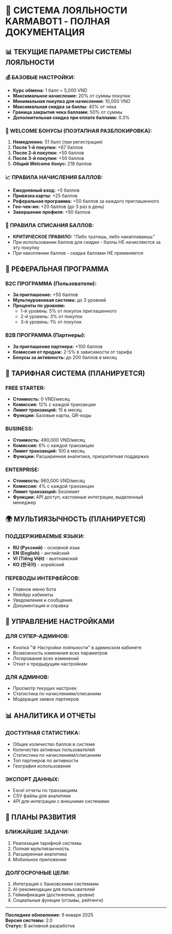 # 🎯 СИСТЕМА ЛОЯЛЬНОСТИ KARMABOT1 - ПОЛНАЯ ДОКУМЕНТАЦИЯ

## 📊 **ТЕКУЩИЕ ПАРАМЕТРЫ СИСТЕМЫ ЛОЯЛЬНОСТИ**

### **💰 БАЗОВЫЕ НАСТРОЙКИ:**
- **Курс обмена:** 1 балл = 5,000 VND
- **Максимальное начисление:** 20% от суммы покупки
- **Минимальная покупка для начисления:** 10,000 VND
- **Максимальная скидка за баллы:** 40% от чека
- **Граница закрытия чека баллами:** 50% от суммы
- **Дополнительная скидка при оплате баллами:** 0.3%

### **🎁 WELCOME БОНУСЫ (ПОЭТАПНАЯ РАЗБЛОКИРОВКА):**
1. **Немедленно:** 51 балл (при регистрации)
2. **После 1-й покупки:** +67 баллов
3. **После 2-й покупки:** +50 баллов  
4. **После 3-й покупки:** +50 баллов
5. **Общий Welcome бонус:** 218 баллов

### **📈 ПРАВИЛА НАЧИСЛЕНИЯ БАЛЛОВ:**
- **Ежедневный вход:** +5 баллов
- **Привязка карты:** +25 баллов
- **Реферальная программа:** +50 баллов за каждого приглашенного
- **Гео-чек-ин:** +20 баллов (до 3 раз в день)
- **Завершение профиля:** +50 баллов

### **💸 ПРАВИЛА СПИСАНИЯ БАЛЛОВ:**
- **КРИТИЧЕСКОЕ ПРАВИЛО:** "Либо тратишь, либо накапливаешь"
- При использовании баллов для скидки - баллы НЕ начисляются за эту покупку
- При накоплении баллов - скидка баллами НЕ применяется

## 🤝 **РЕФЕРАЛЬНАЯ ПРОГРАММА**

### **B2C ПРОГРАММА (Пользователи):**
- **За приглашение:** +50 баллов
- **Мультиуровневая система:** до 3 уровней
- **Проценты по уровням:**
  - 1-й уровень: 5% от покупок приглашенного
  - 2-й уровень: 3% от покупок
  - 3-й уровень: 1% от покупок

### **B2B ПРОГРАММА (Партнеры):**
- **За приглашение партнера:** +100 баллов
- **Комиссия от продаж:** 2-5% в зависимости от тарифа
- **Бонусы за активность:** до 200 баллов в месяц

## 🏢 **ТАРИФНАЯ СИСТЕМА (ПЛАНИРУЕТСЯ)**

### **FREE STARTER:**
- **Стоимость:** 0 VND/месяц
- **Комиссия:** 12% с каждой транзакции
- **Лимит транзакций:** 15 в месяц
- **Функции:** Базовые карты, QR-коды

### **BUSINESS:**
- **Стоимость:** 490,000 VND/месяц
- **Комиссия:** 6% с каждой транзакции
- **Лимит транзакций:** 100 в месяц
- **Функции:** Расширенная аналитика, приоритетная поддержка

### **ENTERPRISE:**
- **Стоимость:** 960,000 VND/месяц
- **Комиссия:** 4% с каждой транзакции
- **Лимит транзакций:** Безлимит
- **Функции:** API доступ, кастомные интеграции, выделенный менеджер

## 🌍 **МУЛЬТИЯЗЫЧНОСТЬ (ПЛАНИРУЕТСЯ)**

### **ПОДДЕРЖИВАЕМЫЕ ЯЗЫКИ:**
- **RU (Русский)** - основной язык
- **EN (English)** - английский
- **VI (Tiếng Việt)** - вьетнамский
- **KO (한국어)** - корейский

### **ПЕРЕВОДЫ ИНТЕРФЕЙСОВ:**
- Главное меню бота
- WebApp кабинеты
- Уведомления и сообщения
- Документация и справка

## 🔧 **УПРАВЛЕНИЕ НАСТРОЙКАМИ**

### **ДЛЯ СУПЕР-АДМИНОВ:**
- Кнопка "⚙️ Настройки лояльности" в админском кабинете
- Возможность изменения всех параметров
- Логирование всех изменений
- Откат к предыдущим настройкам

### **ДЛЯ АДМИНОВ:**
- Просмотр текущих настроек
- Статистика по начислениям/списаниям
- Модерация заявок партнеров

## 📊 **АНАЛИТИКА И ОТЧЕТЫ**

### **ДОСТУПНАЯ СТАТИСТИКА:**
- Общее количество баллов в системе
- Количество активных пользователей
- Статистика по начислениям/списаниям
- Топ партнеров по активности
- География использования

### **ЭКСПОРТ ДАННЫХ:**
- Excel отчеты по транзакциям
- CSV файлы для аналитики
- API для интеграции с внешними системами

## 🚀 **ПЛАНЫ РАЗВИТИЯ**

### **БЛИЖАЙШИЕ ЗАДАЧИ:**
1. Реализация тарифной системы
2. Полная мультиязычность
3. Расширенная аналитика
4. Мобильное приложение

### **ДОЛГОСРОЧНЫЕ ЦЕЛИ:**
1. Интеграция с банковскими системами
2. AI-рекомендации для пользователей
3. Геймификация (достижения, уровни)
4. Социальные функции (отзывы, рейтинги)

---

**Последнее обновление:** 9 января 2025  
**Версия системы:** 2.0  
**Статус:** В активной разработке
